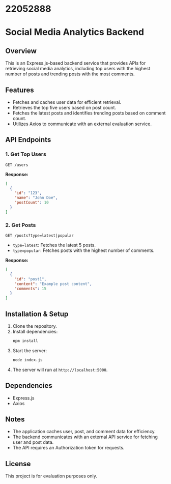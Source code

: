# 22052888
# Social Media Analytics Backend

## Overview
This is an Express.js-based backend service that provides APIs for retrieving social media analytics, including top users with the highest number of posts and trending posts with the most comments.

## Features
- Fetches and caches user data for efficient retrieval.
- Retrieves the top five users based on post count.
- Fetches the latest posts and identifies trending posts based on comment count.
- Utilizes Axios to communicate with an external evaluation service.

## API Endpoints
### 1. Get Top Users
```
GET /users
```
**Response:**
```json
[
  {
    "id": "123",
    "name": "John Doe",
    "postCount": 10
  }
]
```

### 2. Get Posts
```
GET /posts?type=latest|popular
```
- `type=latest`: Fetches the latest 5 posts.
- `type=popular`: Fetches posts with the highest number of comments.

**Response:**
```json
[
  {
    "id": "post1",
    "content": "Example post content",
    "comments": 15
  }
]
```

## Installation & Setup
1. Clone the repository.
2. Install dependencies:
   ```sh
   npm install
   ```
3. Start the server:
   ```sh
   node index.js
   ```
4. The server will run at `http://localhost:5000`.

## Dependencies
- Express.js
- Axios

## Notes
- The application caches user, post, and comment data for efficiency.
- The backend communicates with an external API service for fetching user and post data.
- The API requires an Authorization token for requests.

## License
This project is for evaluation purposes only.

